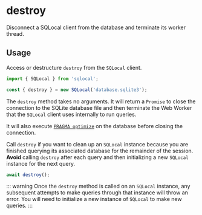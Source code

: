 # destroy

Disconnect a SQLocal client from the database and terminate its worker thread.

## Usage

Access or destructure `destroy` from the `SQLocal` client.

```javascript
import { SQLocal } from 'sqlocal';

const { destroy } = new SQLocal('database.sqlite3');
```

<!-- @include: ../.partials/initialization-note.md -->

The `destroy` method takes no arguments. It will return a `Promise` to close the connection to the SQLite database file and then terminate the Web Worker that the `SQLocal` client uses internally to run queries.

It will also execute [`PRAGMA optimize`](https://www.sqlite.org/pragma.html#pragma_optimize) on the database before closing the connection.

Call `destroy` if you want to clean up an `SQLocal` instance because you are finished querying its associated database for the remainder of the session. **Avoid** calling `destroy` after each query and then initializing a new `SQLocal` instance for the next query.

```javascript
await destroy();
```

::: warning
Once the `destroy` method is called on an `SQLocal` instance, any subsequent attempts to make queries through that instance will throw an error. You will need to initialize a new instance of `SQLocal` to make new queries.
:::
